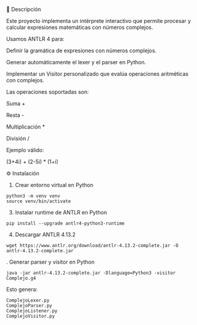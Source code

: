 📘 Descripción

Este proyecto implementa un intérprete interactivo que permite procesar y calcular expresiones matemáticas con números complejos.

Usamos ANTLR 4 para:

Definir la gramática de expresiones con números complejos.

Generar automáticamente el lexer y el parser en Python.

Implementar un Visitor personalizado que evalúa operaciones aritméticas con complejos.

Las operaciones soportadas son:

Suma +

Resta -

Multiplicación *

División /

Ejemplo válido:

(3+4i) + (2-5i) * (1+i)

⚙️ Instalación
1. Crear entorno virtual en Python
```
python3 -m venv venv
source venv/bin/activate
```
3. Instalar runtime de ANTLR en Python
```
pip install --upgrade antlr4-python3-runtime
```
4. Descargar ANTLR 4.13.2
```
wget https://www.antlr.org/download/antlr-4.13.2-complete.jar -O antlr-4.13.2-complete.jar
```
. Generar parser y visitor en Python
```
java -jar antlr-4.13.2-complete.jar -Dlanguage=Python3 -visitor Complejo.g4
```

Esto genera:
```
ComplejoLexer.py
ComplejoParser.py
ComplejoListener.py
ComplejoVisitor.py
```
